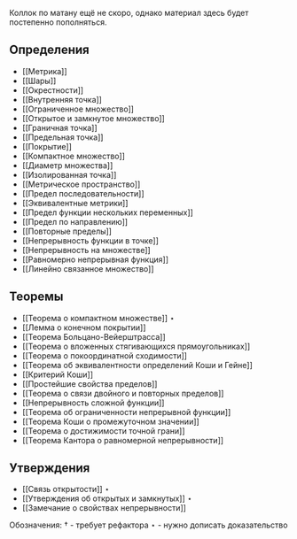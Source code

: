 Коллок по матану ещё не скоро, однако материал здесь будет постепенно пополняться.

## Определения
- [[Метрика]]
- [[Шары]]
- [[Окрестности]]
- [[Внутренняя точка]]
- [[Ограниченное множество]]
- [[Открытое и замкнутое множество]]
- [[Граничная точка]]
- [[Предельная точка]]
- [[Покрытие]]
- [[Компактное множество]]
- [[Диаметр множества]]
- [[Изолированная точка]]
- [[Метрическое пространство]]
- [[Предел последовательности]]
- [[Эквивалентные метрики]]
- [[Предел функции нескольких переменных]]
- [[Предел по направлению]]
- [[Повторные пределы]]
- [[Непрерывность функции в точке]]
- [[Непрерывность на множестве]]
- [[Равномерно непрерывная функция]]
- [[Линейно связанное множество]]

## Теоремы
- [[Теорема о компактном множестве]] $\star$
- [[Лемма о конечном покрытии]]
- [[Теорема Больцано-Вейерштрасса]]
- [[Теорема о вложенных стягивающихся прямоугольниках]]
- [[Теорема о покоординатной сходимости]]
- [[Теорема об эквивалентности определений Коши и Гейне]]
- [[Критерий Коши]]
- [[Простейшие свойства пределов]]
- [[Теорема о связи двойного и повторных пределов]]
- [[Непрерывность сложной функции]]
- [[Теорема об ограниченности непрерывной функции]]
- [[Теорема Коши о промежуточном значении]]
- [[Теорема о достижимости точной грани]]
- [[Теорема Кантора о равномерной непрерывности]]

## Утверждения
- [[Связь открытости]] $\star$
- [[Утверждения об открытых и замкнутых]] $\star$
- [[Замечание о свойствах непрерывности]]

Обозначения:
$\dagger$ - требует рефактора
$\star$ - нужно дописать доказательство